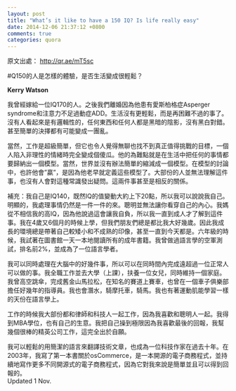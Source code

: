 ```yaml
---
layout: post
title: "What’s it like to have a 150 IQ? Is life really easy"
date: 2014-12-06 21:37:12 +0800
comments: true
categories: quora
---
```

原文出處： http://qr.ae/mT5sc

#Q150的人是怎樣的體驗，是否生活變成很輕鬆？

**Kerry Watson**

<!---
I was once married to a man with an IQ of 170. After we broke up he was diagnosed with Asperger syndrome and ADD. Life is in no way easier; in many ways it is far more difficult. Nobody seems logical; everything and everyone is a shade of gray, nothing is black and white. Even easy decisions get mired in possibilities.
-->
我曾經嫁給一位IQ170的人。之後我們離婚因為他患有愛斯柏格症Asperger syndrome和注意力不足過動症ADD。生活沒有更輕鬆，而是再困難不過的事了。沒有人看起來是有邏輯性的，任何東西和任何人都是黑暗的陰影，沒有黑白對錯。甚至簡單的決擇都有可能變成一團亂。

<!---
Sure, work is super-easy, but it’s also boring and hard to find real challenges, and one gets mired in the politics that are illogical and emotional and downright stupid. His difficulty in life was trying to reduce everything to a model. Of course the world cannot be reduced to a model. In a discussion, he would try to define the criteria by which to judge the discussion (the model), then he would “win” because he had defined them. Most people didn’t catch on to this. And nobody gets issued common sense to go with a high IQ. The two might even be inversely correlated.
-->

當然，工作是超級簡單，但它也令人覺得無聊也找不到真正值得挑戰的目標，一個人陷入非理性的情緒時完全變成個傻瓜。他的為難點就是在生活中把任何的事情都要歸納出一個模型。當然，世界並沒有辦法簡單的縮減成一個模型。在模型的討論中，也許他會”贏”，是因為他老早就定義這些模型了。大部份的人並無法理解這件事，也沒有人會對這種常識發出疑問。這兩件事甚至是相反的關係。

<!--more-->

<!---
EDIT: I have an IQ of 140, and since IQ can vary by 20 points so I’ll tell you about me. Obviously I still take things too literally. Intelligence does not give you insight into yourself. My mother did not believe in revealing my IQ because she thought it would  “go to my head” so I didn’t know I was intelligent until I was an adult.  I started school at age 4 and 6 weeks, yet my friends were always several years ahead of me. From this I developed a self-image of being short and immature, even though today I am neither. In sixth grade I tried to read every adult book in the local public library, about one per day. I tested for the Air Force in the top 2% for linguistic ability and became a linguist. 
-->

補充：我自己是IQ140，既然IQ的值變動大約上下20點，所以我可以說說我自己。明顯的，我處理事情仍然是一件一件的來。聰明並無法讓你看穿自己的內心。我媽從不相信我的高IQ，因為他說過這會讓我自負，所以我一直到成人才了解到這件事。我在4歲又6個月的時候上學，但我們朋友們總是都比我大好幾歲。因此我成長的環境總是帶著自己較矮小和不成熟的印像，甚至一直到今天都是。六年級的時候，我試著在圖書館一天一本地閱讀所有的成年書籍。我曾做過語言學的空軍測試，排名前2%，並成為了一位語言學者。

<!---
I can do pretty much anything I put my mind to, so at times I took on far more than any one human being should do. I worked full time, and went to college, and raised a daughter, and built a house with my hands all at the same time. I have skydived, finished the San Francisco marathon, raced cars at famous road tracks and was even a track instructor for car clubs for several years. I scuba dive, ride a motorcycle and ride horses. I have a lot of kinesthetic intelligence as well as linguistic.
-->
我可以同時處理在大腦中的好幾件事，所以可以在同時間內完成遠超過一位正常人可以做的事。我全職工作並去大學（上課），扶養一位女兒，同時維持一個家庭。我曾高空跳傘，完成舊金山馬拉松，在知名的賽道上賽車，也曾在一個車子俱樂部擔任好幾年的指導員。我也會潛水，騎摩托車，騎馬。我也有著運動肌能學習一樣的天份在語言學上。

<!---
Work-wise I have mostly worked with lawyers and techies because I like being around smart people.  I earned an MBA and owned my own business for much of my life. I worked myself nearly to death because I loved the rewards, I worked for a few wonderful companies that were meritocracies and I was like a rat hitting the bar for a pellet. 
-->
工作的時候我大部份都和律師和科技人一起工作，因為我喜歡和聰明人一起。我得到MBA學位，也有自己的生意。我把自己操到極限因為我喜歡最後的回報，我幫幾個很棒的精英公司工作，這完全出於自願。

<!---
I am easily able to translate technical subjects into plain language and have been a technical writer for the last ten years. In 2003 I wrote the first book on osCommerce, an open source e-commerce program, and have continued to write books on various open source e-commerce programs because it is easy and rewarding for me.
-->
我可以輕鬆的用簡潔的語言來翻譯技術文章，也成為一位科技作家在過去十年。在2003年，我寫了第一本書關於osCommerce，是一本開源的電子商務程式，並持續地寫作更多不同開源式的電子商務程式，因為它對我來說是簡單並且可以得到回報的。  
Updated 1 Nov.

